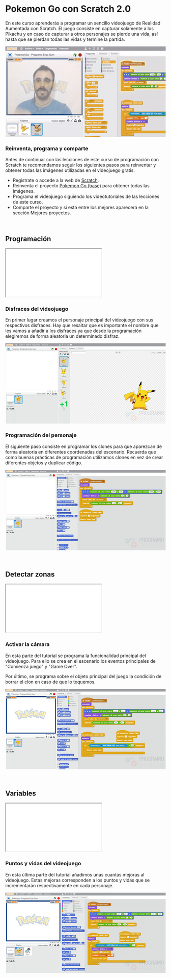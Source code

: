 # Pokemon Go con Scratch 2.0

En este curso aprenderás a programar un sencillo videojuego de Realidad Aumentada con Scratch. El juego consiste en capturar solamente a los Pikachu y en caso de capturar a otros personajes se pierde una vida, así hasta que se pierdan todas las vidas y termine la partida.

![](img/preview.gif)

### Reinventa, programa y comparte

Antes de continuar con las lecciones de este curso de programación con Scratch te recomendamos seguir los siguientes pasos para reinventar y obtener todas las imágenes utilizadas en el videojuego gratis.

- Regístrate o accede a la web de <a target="_blank" href="https://scratch.mit.edu">Scratch</a>.
- Reinventa el proyecto <a target="_blank" href="https://scratch.mit.edu/projects/147157486/editor">Pokemon Go (base)</a> para obtener todas las imágenes.
- Programa el videojuego siguiendo los videotutoriales de las lecciones de este curso.
- Comparte el proyecto y si está entre los mejores aparecerá en la sección Mejores proyectos.



<br />



## Programación

<div class="iframe">
  <iframe src="//www.youtube.com/embed/RIGKRIjiWPs" allowfullscreen></iframe>
</div>

### Disfraces del videojuego

En primer lugar creamos el personaje principal del videojuego con sus respectivos disfraces. Hay que resaltar que es importante el nombre que les vamos a añadir a los disfraces ya que desde la programación elegiremos de forma aleatoria un determinado disfraz.

![](img/disfraces.png)

### Programación del personaje

El siguiente paso consiste en programar los clones para que aparezcan de forma aleatoria en diferentes coordenadas del escenario. Recuerda que como buenas prácticas de programación utilizamos clones en vez de crear diferentes objetos y duplicar código.

![](img/clones.png)



<br />



## Detectar zonas

<div class="iframe">
  <iframe src="//www.youtube.com/embed/YuBNIvwG1Ok" allowfullscreen></iframe>
</div>

### Activar la cámara

En esta parte del tutorial se programa la funcionalidad principal del videojuego. Para ello se crea en el escenario los eventos principales de "Comienza juego" y "Game Over".

Por último, se programa sobre el objeto principal del juego la condición de borrar el clon en caso de que lo toquemos.

![](img/programacion.png)



<br />



## Variables

<div class="iframe">
  <iframe src="//www.youtube.com/embed/Hsez5TZwPOg" allowfullscreen></iframe>
</div>

### Puntos y vidas del videojuego

En esta última parte del tutorial añadimos unas cuantas mejoras al videojuego. Estas mejoras corresponden a los puntos y vidas que se incrementarán respectivamente en cada personaje.

![](img/variables.png)
